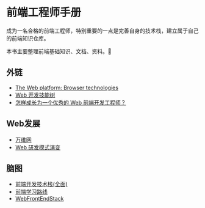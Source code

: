 # 前端工程师手册

成为一名合格的前端工程师，特别重要的一点是完善自身的技术栈，建立属于自己的前端知识仓库。

本书主要整理前端基础知识、文档、资料。:notebook:

## 外链

* [The Web platform: Browser technologies](https://platform.html5.org/)
* [Web 开发技能树](http://skill.phodal.com/)
* [怎样成长为一个优秀的 Web 前端开发工程师？](http://www.zhihu.com/question/19554845/answer/23605169?utm_source=weibo&utm_medium=weibo_share&utm_content=share_answer&utm_campaign=share_button)

## Web发展

* [万维网](<https://zh.wikipedia.org/wiki/%E4%B8%87%E7%BB%B4%E7%BD%91>)
* [Web 研发模式演变](<https://github.com/lifesinger/blog/issues/184>)

## 脑图 

* [前端开发技术栈(全面)](<https://rawgit.com/unruledboy/WebFrontEndStack/master/ux/WebFrontEndStack.htm?locale=zh-cn>)
* [前端学习路线](<https://pic1.zhimg.com/v2-f66f6e1a2f01c0f0e1837f534c912a04_r.jpg>)
* [WebFrontEndStack](<https://rawgit.com/unruledboy/WebFrontEndStack/master/ux/WebFrontEndStack.htm?locale=zh-cn>)

